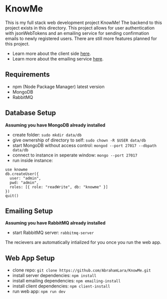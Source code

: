 # KnowMe

This is my full stack web development project KnowMe! The backend to this project exists in this directory. This project allows for user authentication with jsonWebTokens and an emailing service for sending confirmation emails to newly registered users. There are still more features planned for this project.

* Learn more about the client side [here](client/README.md).
* Learn more about the emailing service [here](emailing/README.md).

## Requirements
* npm (Node Package Manager) latest version
* MongoDB
* RabbitMQ

## Database Setup

__Assuming you have MongoDB already installed__
* create folder: `sudo mkdir data/db`
* give ownership of directory to self: `sudo chown -R $USER data/db`
* start MongoDB without access control: `mongod --port 27017 --dbpath data/db`
* connect to instance in seperate window: `mongo --port 27017`
* run inside instance:
```
use knowme
db.createUser({
  user: "admin",
  pwd: "admin",
  roles: [{ role: "readWrite", db: "knowme" }]
})
quit()
```

## Emailing Setup

__Assuming you have RabbitMQ already installed__

* start RabbitMQ server: `rabbitmq-server`

The recievers are automatically intialized for you once you run the web app.

## Web App Setup

* clone repo: `git clone https://github.com/AbrahamLara/KnowMe.git`
* install server dependencies: `npm install`
* install emailing dependencies: `npm emailing-install`
* install client dependencies: `npm client-install`
* run web app: `npm run dev`